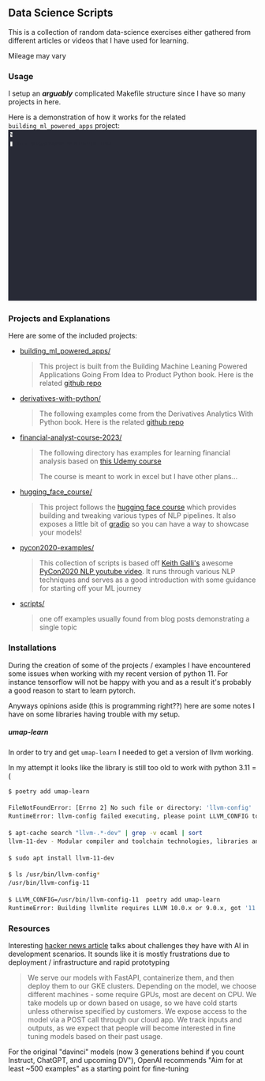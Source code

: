 ## Data Science Scripts

This is a collection of random data-science exercises either gathered from different articles
or videos that I have used for learning.

Mileage may vary

### Usage

I setup an ___arguably___ complicated Makefile structure since I have so many projects in here.

Here is a demonstration of how it works for the related `building_ml_powered_apps` project:
![Demo](assets/make-demo.gif)

### Projects and Explanations

Here are some of the included projects:
- [building_ml_powered_apps/](https://github.com/ottingbob/data-science-examples/tree/main/building_ml_powered_apps)
	> This project is built from the Building Machine Leaning Powered Applications Going From Idea to Product Python book. Here is the related [github repo](https://github.com/hundredblocks/ml-powered-applications)
- [derivatives-with-python/](https://github.com/ottingbob/data-science-examples/tree/main/derivatives-with-python)
	> The following examples come from the Derivatives Analytics With Python book. Here is the related [github repo](https://github.com/yhilpisch/dawp/blob/master/python36)
- [financial-analyst-course-2023/](https://github.com/ottingbob/data-science-examples/tree/main/financial-analyst-course-2023)
	> The following directory has examples for learning financial analysis based on [this Udemy course](https://www.udemy.com/course/the-complete-financial-analyst-course)
	>
	> The course is meant to work in excel but I have other plans...
- [hugging_face_course/](https://github.com/ottingbob/data-science-examples/tree/main/hugging_face_course)
	> This project follows the [hugging face course](https://huggingface.co/course/chapter0/1?fw=pt) which provides building and tweaking various types of NLP pipelines. It also exposes a little bit of [gradio](https://gradio.app/) so you can have a way to showcase your models!
- [pycon2020-examples/](https://github.com/ottingbob/data-science-examples/tree/main/pycon2020-examples)
	> This collection of scripts is based off [Keith Galli's](https://github.com/keithgalli) awesome [PyCon2020 NLP youtube video](https://www.youtube.com/watch?v=vyOgWhwUmec). It runs through various NLP techniques and serves as a good introduction with some guidance for starting off your ML journey
- [scripts/](https://github.com/ottingbob/data-science-examples/tree/main/scripts)
	> one off examples usually found from blog posts demonstrating a single topic

### Installations

During the creation of some of the projects / examples I have encountered some issues when working with my recent version of python 11. For instance tensorflow will not be happy with you and as a result it's probably a good reason to start to learn pytorch.

Anyways opinions aside (this is programming right??) here are some notes I have on some libraries having trouble with my setup.

##### umap-learn

In order to try and get `umap-learn` I needed to get a version of llvm working.

In my attempt it looks like the library is still too old to work with python 3.11 =(

```bash
$ poetry add umap-learn

FileNotFoundError: [Errno 2] No such file or directory: 'llvm-config'
RuntimeError: llvm-config failed executing, please point LLVM_CONFIG to the path for llvm-config

$ apt-cache search "llvm-.*-dev" | grep -v ocaml | sort
llvm-11-dev - Modular compiler and toolchain technologies, libraries and headers

$ sudo apt install llvm-11-dev

$ ls /usr/bin/llvm-config*
/usr/bin/llvm-config-11

$ LLVM_CONFIG=/usr/bin/llvm-config-11  poetry add umap-learn
RuntimeError: Building llvmlite requires LLVM 10.0.x or 9.0.x, got '11.1.0'. Be sure to set LLVM_CONFIG to the right executable path.
```

### Resources

Interesting [hacker news article](https://news.ycombinator.com/item?id=34971883) talks about challenges they have with AI in development scenarios. It sounds like it is mostly frustrations due to deployment / infrastructure and rapid prototyping
> We serve our models with FastAPI, containerize them, and then deploy them to our GKE clusters. Depending on the model, we choose different machines - some require GPUs, most are decent on CPU. We take models up or down based on usage, so we have cold starts unless otherwise specified by customers. We expose access to the model via a POST call through our cloud app. We track inputs and outputs, as we expect that people will become interested in fine tuning models based on their past usage.

For the original "davinci" models (now 3 generations behind if you count Instruct, ChatGPT, and upcoming DV"), OpenAI recommends "Aim for at least ~500 examples" as a starting point for fine-tuning
